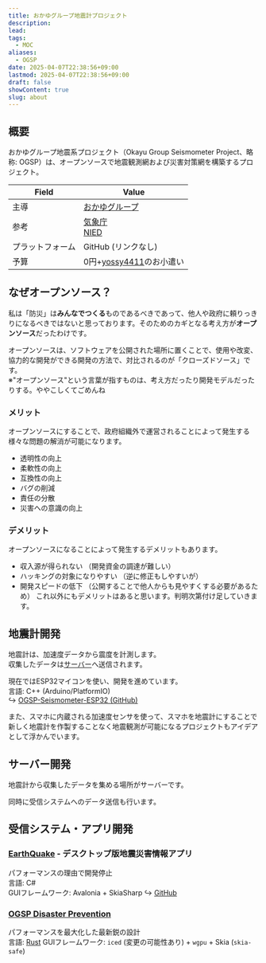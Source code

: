 ```yaml
---
title: おかゆグループ地震計プロジェクト
description: 
lead: 
tags:
  - MOC
aliases:
  - OGSP
date: 2025-04-07T22:38:56+09:00
lastmod: 2025-04-07T22:38:56+09:00
draft: false
showContent: true
slug: about
---
```

## 概要
おかゆグループ地震系プロジェクト（Okayu Group Seismometer Project、略称: OGSP）は、オープンソースで地震観測網および災害対策網を構築するプロジェクト。

| Field    | Value                                                           |
| -------- | --------------------------------------------------------------- |
| 主導       | [おかゆグループ](../おかゆグループ.md)                                        |
| 参考       | [気象庁](https://www.jma.go.jp)<br>[NIED](https://www.bosai.go.jp) |
| プラットフォーム | GitHub (リンクなし)                                                  |
| 予算       | 0円+[yossy4411](../../私について.md)のお小遣い                             |

## なぜオープンソース？
私は「防災」は**みんなでつくる**ものであるべきであって、他人や政府に頼りっきりになるべきではないと思っております。そのためのカギとなる考え方が**オープンソース**だったわけです。

オープンソースは、ソフトウェアを公開された場所に置くことで、使用や改変、協力的な開発ができる開発の方法で、対比されるのが「クローズドソース」です。  
※"オープンソース"という言葉が指すものは、考え方だったり開発モデルだったりする。ややこしくてごめんね
### メリット
オープンソースにすることで、政府組織外で運営されることによって発生する様々な問題の解消が可能になります。
- 透明性の向上
- 柔軟性の向上
- 互換性の向上
- バグの削減
- 責任の分散
- 災害への意識の向上
### デメリット
オープンソースになることによって発生するデメリットもあります。
- 収入源が得られない （開発資金の調達が難しい）
- ハッキングの対象になりやすい （逆に修正もしやすいが）
- 開発スピードの低下 （公開することで他人からも見やすくする必要があるため）
これ以外にもデメリットはあると思います。判明次第付け足していきます。

## 地震計開発
地震計は、加速度データから震度を計測します。  
収集したデータは[サーバー](#サーバー開発)へ送信されます。

現在ではESP32マイコンを使い、開発を進めています。  
言語: C++ (Arduino/PlatformIO)  
↪ [OGSP-Seismometer-ESP32 (GitHub)](https://github.com/yossy4411/ogsp-seismometer-esp32)



また、スマホに内蔵される加速度センサを使って、スマホを地震計にすることで新しく地震計を作製することなく地震観測が可能になるプロジェクトもアイデアとして浮かんでいます。
## サーバー開発
地震計から収集したデータを集める場所がサーバーです。

同時に受信システムへのデータ送信も行います。

## 受信システム・アプリ開発
### [EarthQuake](GUI/EarthQuake/EarthQuake.desktop.md) - デスクトップ版地震災害情報アプリ
パフォーマンスの理由で開発停止  
言語: C#  
GUIフレームワーク: Avalonia + SkiaSharp
↪ [GitHub](https://github.com/yossy4411/EarthQuake)
### [OGSP Disaster Prevention](GUI/disaster-prevention/OGSP%20Disaster%20Prevention.md)
パフォーマンスを最大化した最新鋭の設計  
 言語: [Rust](../../develop/Knowledge/lang/Rust/Rust.md)
 GUIフレームワーク: `iced` (変更の可能性あり) + `wgpu` + Skia (`skia-safe`)